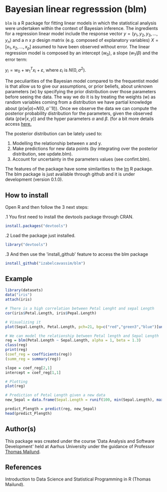 Bayesian linear regresssion (blm)
=================================

`blm` is a R package for fitting linear models in which the statistical analysis were undertaken within the context of Bayesian inference. The ingredients for a regression linear model include the response vector *y* = (*y*<sub>1</sub>, *y*<sub>2</sub>, *y*<sub>3</sub>, ..., *y*<sub>*n*</sub>) and a *n* x *p* design matrix (e.g. composed of explanatory variables) *X* = \[*x*<sub>1</sub>, *x*<sub>2</sub>, ..., *x*<sub>*p*</sub>\] assumed to have been observed without error. The linear regression model is composed by an intercept (*w*<sub>0</sub>), a slope (*w*<sub>1</sub>/*β*) and the error term:

*y*<sub>*i*</sub> = *w*<sub>0</sub> + *w*<sub>1</sub><sup>*T*</sup>*x*<sub>*i*</sub> + *ε*, where *ε*<sub>*i*</sub> is *N*(0, *σ*<sup>2</sup>).

The peculiarities of the Bayesian model compared to the frequentist model is that allow us to give our assumptions, or prior beliefs, about unknown parameters (w) by specifying the prior distribution over those parameters before seeing the data. The way we do it is by treating the weights (w) as random variables coming from a distribution we have partial knowledge about (*p*(*w*|*α*)=*N*(0, *α*<sup>−</sup>1*I*)). Once we observe the data we can compute the posterior probability distribution for the parameters, given the observed data (*p*(*w*|*x*, *y*)) and the hyper parameters *α* and *β*. (for a bit more details access [here.](https://github.com/izabelcavassim/blm/blob/master/Background.md%5D)

The posterior distribution can be lately used to:

1.  Modelling the relationship between x and y.
2.  Make predictions for new data points (by integrating over the posterior distribution, see update.blm).
3.  Account for uncertainty in the parameters values (see confint.blm).

The features of the package have some similarities to the [lm](https://stat.ethz.ch/R-manual/R-devel/library/stats/html/lm.html) R package. The blm package is just available through github and it is under development (version 0.1.0).

How to install
--------------

Open R and then follow the 3 next steps:

.1 You first need to install the devtools package through CRAN.

``` r
install.packages("devtools")
```

.2 Load the package just installed.

``` r
library("devtools")
```

.3 And then use the 'install\_github' feature to access the blm package

``` r
install_github("izabelcavassim/blm")
```

Example
-------

``` r
library(datasets)
data("iris")
attach(iris)

# There is a high correlation between Petal Lenght and sepal Length
cor(iris$Petal.Length, iris$Pepal.Length)

# Visualizing it
plot(Sepal.Length, Petal.Length, pch=21, bg=c("red","green3","blue")[unclass(iris$Species)], main="Edgar Anderson's Iris Data", ylab = 'Petal Length', xlab = 'Sepal Length')

# We can model the relationship between Petal length and Sepal Length
reg = blm(Petal.Length ~ Sepal.Length, alpha = 1, beta = 1.3)
class(reg)
print(reg)
(coef_reg = coefficients(reg))
(summ_reg = summary(reg))

slope = coef_reg[2,1]
intercept = coef_reg[1,1]

# Plotting
plot(reg)

# Prediction of Petal Length given a new data
new_Sepal = data.frame(Sepal.Length = runif(100, min(Sepal.Length), max(Sepal.Length)))

predict_Plength = predict(reg, new_Sepal)
head(predict_Plength)
```

Author(s)
---------

This package was created under the course 'Data Analysis and Software Development' held at Aarhus University under the guidance of Professor [Thomas Mailund](http://www.mailund.dk/index.php/about/).

References
----------

Introduction to Data Science and Statistical Programming in R (Thomas Mailund).
